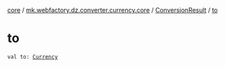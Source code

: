 [core](../../index.md) / [mk.webfactory.dz.converter.currency.core](../index.md) / [ConversionResult](index.md) / [to](./to.md)

# to

`val to: `[`Currency`](../-currency/index.md)